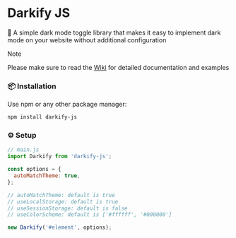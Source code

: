 # Darkify JS

🌚 A simple dark mode toggle library that makes it easy to implement dark mode on your website without additional configuration

> [!NOTE]
> Please make sure to read the [Wiki] for detailed documentation and examples

### 📦 Installation

Use npm or any other package manager:

```bash
npm install darkify-js
```

### ⚙️ Setup

```js
// main.js
import Darkify from 'darkify-js';

const options = {
  autoMatchTheme: true,
};

// autoMatchTheme: default is true
// useLocalStorage: default is true
// useSessionStorage: default is false
// useColorScheme: default is ['#ffffff', '#000000']

new Darkify('#element', options);
```

[Wiki]: https://github.com/emrocode/darkify-js/wiki
